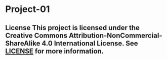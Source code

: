 # Project-01
## License  This project is licensed under the Creative Commons Attribution-NonCommercial-ShareAlike 4.0 International License. See [LICENSE](LICENSE) for more information.
